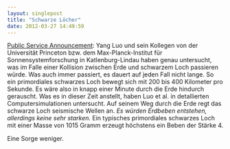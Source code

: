 ```yaml
---
layout: singlepost
title: "Schwarze Löcher"
date: 2012-03-27 14:49:59
---
```

[Public Service Announcement](http://www.scienceblogs.de/astrodicticum-simplex/2012/03/was-passiert-wenn-die-erde-mit-einem-kleinen-schwarzen-loch-kollidiert.php):
Yang Luo und sein Kollegen von der Universität Princeton bzw. dem Max-Planck-Institut für Sonnensystemforschung in Katlenburg-Lindau haben genau untersucht, was im Falle einer Kollision zwischen Erde und schwarzem Loch passieren würde. Was auch immer passiert, es dauert auf jeden Fall nicht lange. So ein primordiales schwarzes Loch bewegt sich mit 200 bis 400 Kilometer pro Sekunde. Es wäre also in knapp einer Minute durch die Erde hindurch gerauscht. Was es in dieser Zeit anstellt, haben Luo et al. in detallierten Computersimulationen untersucht. Auf seinem Weg durch die Erde regt das schwarze Loch seismische Wellen an. *Es würden Erdbeben entstehen, allerdings keine sehr starken.* Ein typisches primordiales schwarzes Loch mit einer Masse von 1015 Gramm erzeugt höchstens ein Beben der Stärke 4.

Eine Sorge weniger.